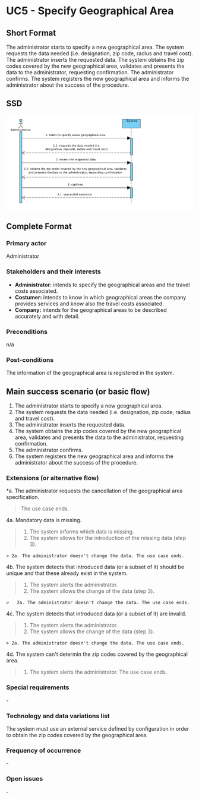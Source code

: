 # UC5 - Specify Geographical Area

## Short Format

The administrator starts to specify a new geographical area. The system requests the data needed (i.e. designation, zip code, radius and travel cost). The administrator inserts the requested data. The system obtains the zip codes covered by the new geographical area, validates and presents the data to the administrator, requesting confirmation. The administrator confirms. The system registers the new geographical area and informs the administrator about the success of the procedure.

## SSD
![SSD_UC5.png](SSD_UC5.png)


## Complete Format

### Primary actor

Administrator

### Stakeholders and their interests
* **Administrator:** intends to specify the geographical areas and the travel costs associated.
* **Costumer:** intends to know in which geographical areas the company provides services and know also the travel costs associated.
* **Company:** intends for the geographical areas to be described accurately and with detail.


### Preconditions
n/a

### Post-conditions
The information of the geographical area is registered in the system.

## Main success scenario (or basic flow)

1. The administrator starts to specify a new geographical area.
2. The system requests the data needed (i.e. designation, zip code, radius and travel cost).
3. The administrator inserts the requested data.
4. The system obtains the zip codes covered by the new geographical area, validates and presents the data to the administrator, requesting confirmation.
5. The administrator confirms.
6. The system registers the new geographical area and informs the administrator about the success of the procedure.

### Extensions (or alternative flow)

*a. The administrator requests the cancellation of the geographical area specification.

> The use case ends.
	
4a. Mandatory data is missing.
> 1. The system informs which data is missing.
> 2. The system allows for the introduction of the missing data (step 3).
>
	> 2a. The administrator doesn't change the data. The use case ends.

4b. The system detects that introduced data (or a subset of it) should be unique and that these already exist in the system.
>	1. The system alerts the administrator.
>	2. The system allows the change of the data (step 3).
>
	>	2a. The administrator doesn't change the data. The use case ends.

4c. The system detects that introduced data (or a subset of it) are invalid.
> 1. The system alerts the administrator.
> 2. The system allows the change of the data (step 3).
> 
	> 2a. The administrator doesn't change the data. The use case ends. 

4d. The system can't determin the zip codes covered by the geographical area.
> 1. The system alerts the administrator.
>  The use case ends. 

### Special requirements
\-

### Technology and data variations list
The system must use an external service defined by configuration in order to obtain the zip codes covered by the geographical area. 

### Frequency of occurrence
\-

### Open issues
\-

